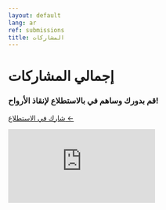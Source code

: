 ```yaml
---
layout: default
lang: ar
ref: submissions
title: المشاركات
---
```

# إجمالي المشاركات
### قم بدورك وساهم في بالاستطلاع لإنقاذ الأرواح!
<a
href="https://survey123.arcgis.com/share/3c5158cd793d4cc7a80d8d3fb3446b07?lang=ar"
class="btn">شارك في الاستطلاع ←</a>

<div class="embed"><iframe src="https://arcgis.com/apps/TimeAware/index.html?appid=3bd46ea4c176495da28c65170610128d" title="TRackCOVIDKW Contribution Totals"  frameborder="0" allowfullscreen=""></iframe></div>
